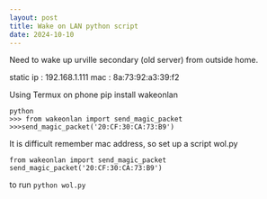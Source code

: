 ```yaml
---
layout: post
title: Wake on LAN python script
date: 2024-10-10
---
```

Need to wake up urville secondary (old server) from outside home.

static ip : 192.168.1.111
mac       : 8a:73:92:a3:39:f2

Using Termux on phone
pip install wakeonlan
```
python
>>> from wakeonlan import send_magic_packet
>>>send_magic_packet('20:CF:30:CA:73:B9')
```

It is difficult remember mac address, so set up a script wol.py
```
from wakeonlan import send_magic_packet
send_magic_packet('20:CF:30:CA:73:B9')
```

to run ```python wol.py```

